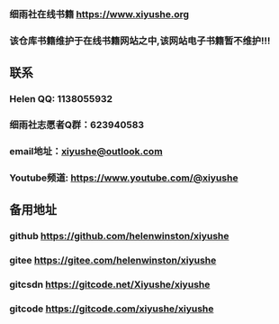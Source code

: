 
### 细雨社在线书籍 https://www.xiyushe.org 
### 该仓库书籍维护于在线书籍网站之中,该网站电子书籍暂不维护!!!

 
 
## 联系
### Helen QQ: 1138055932  
### 细雨社志愿者Q群：623940583
### email地址：xiyushe@outlook.com

### Youtube频道: https://www.youtube.com/@xiyushe

 

## 备用地址
### github    https://github.com/helenwinston/xiyushe
### gitee     https://gitee.com/helenwinston/xiyushe 
### gitcsdn   https://gitcode.net/Xiyushe/xiyushe
### gitcode   https://gitcode.com/xiyushe/xiyushe 
 
 